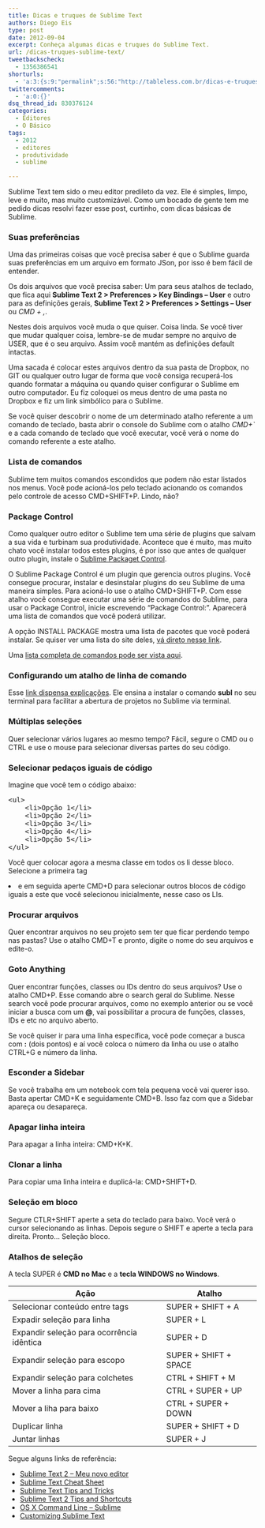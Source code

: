 ```yaml
---
title: Dicas e truques de Sublime Text
authors: Diego Eis
type: post
date: 2012-09-04
excerpt: Conheça algumas dicas e truques do Sublime Text.
url: /dicas-truques-sublime-text/
tweetbackscheck:
  - 1356386541
shorturls:
  - 'a:3:{s:9:"permalink";s:56:"http://tableless.com.br/dicas-e-truques-de-sublime-text/";s:7:"tinyurl";s:26:"http://tinyurl.com/8s5l6sp";s:4:"isgd";s:19:"http://is.gd/RBWXfm";}'
twittercomments:
  - 'a:0:{}'
dsq_thread_id: 830376124
categories:
  - Editores
  - O Básico
tags:
  - 2012
  - editores
  - produtividade
  - sublime

---
```

Sublime Text tem sido o meu editor predileto da vez. Ele é simples, limpo, leve e muito, mas muito customizável. Como um bocado de gente tem me pedido dicas resolvi fazer esse post, curtinho, com dicas básicas de Sublime. 

### Suas preferências

Uma das primeiras coisas que você precisa saber é que o Sublime guarda suas preferências em um arquivo em formato JSon, por isso é bem fácil de entender.
  
Os dois arquivos que você precisa saber: Um para seus atalhos de teclado, que fica aqui **Sublime Text 2 > Preferences > Key Bindings &#8211; User** e outro para as definições gerais, **Sublime Text 2 > Preferences > Settings &#8211; User** ou _CMD + ,_.

Nestes dois arquivos você muda o que quiser. Coisa linda. Se você tiver que mudar qualquer coisa, lembre-se de mudar sempre no arquivo de USER, que é o seu arquivo. Assim você mantém as definições default intactas. 

Uma sacada é colocar estes arquivos dentro da sua pasta de Dropbox, no GIT ou qualquer outro lugar de forma que você consiga recuperá-los quando formatar a máquina ou quando quiser configurar o Sublime em outro computador. Eu fiz coloquei os meus dentro de uma pasta no Dropbox e fiz um link simbólico para o Sublime.

Se você quiser descobrir o nome de um determinado atalho referente a um comando de teclado, basta abrir o console do Sublime com o atalho _CMD+\`_ e a cada comando de teclado que você executar, você verá o nome do comando referente a este atalho.

### Lista de comandos

Sublime tem muitos comandos escondidos que podem não estar listados nos menus. Você pode acioná-los pelo teclado acionando os comandos pelo controle de acesso CMD+SHIFT+P. Lindo, não?

### Package Control

Como qualquer outro editor o Sublime tem uma série de plugins que salvam a sua vida e turbinam sua produtividade. Acontece que é muito, mas muito chato você instalar todos estes plugins, é por isso que antes de qualquer outro plugin, instale o [Sublime Packaget Control][1]. 

O Sublime Package Control é um plugin que gerencia outros plugins. Você consegue procurar, instalar e desinstalar plugins do seu Sublime de uma maneira simples. Para acioná-lo use o atalho CMD+SHIFT+P. Com esse atalho você consegue executar uma série de comandos do Sublime, para usar o Package Control, inicie escrevendo &#8220;Package Control:&#8221;. Aparecerá uma lista de comandos que você poderá utilizar. 

A opção INSTALL PACKAGE mostra uma lista de pacotes que você poderá instalar. Se quiser ver uma lista do site deles, [vá direto nesse link][2].

Uma [lista completa de comandos pode ser vista aqui][3].

### Configurando um atalho de linha de comando

Esse [link dispensa explicações][4]. Ele ensina a instalar o comando **subl** no seu terminal para facilitar a abertura de projetos no Sublime via terminal.

### Múltiplas seleções

Quer selecionar vários lugares ao mesmo tempo? Fácil, segure o CMD ou o CTRL e use o mouse para selecionar diversas partes do seu código.

### Selecionar pedaços iguais de código

Imagine que você tem o código abaixo:

<pre class="lang-html">&lt;ul&gt;
	&lt;li&gt;Op&ccedil;&atilde;o 1&lt;/li&gt;
	&lt;li&gt;Op&ccedil;&atilde;o 2&lt;/li&gt;
	&lt;li&gt;Op&ccedil;&atilde;o 3&lt;/li&gt;
	&lt;li&gt;Op&ccedil;&atilde;o 4&lt;/li&gt;
	&lt;li&gt;Op&ccedil;&atilde;o 5&lt;/li&gt;
&lt;/ul&gt;
</pre>

Você quer colocar agora a mesma classe em todos os li desse bloco. Selecione a primeira tag <li> e em seguida aperte CMD+D para selecionar outros blocos de código iguais a este que você selecionou inicialmente, nesse caso os LIs.

### Procurar arquivos

Quer encontrar arquivos no seu projeto sem ter que ficar perdendo tempo nas pastas? Use o atalho CMD+T e pronto, digite o nome do seu arquivos e edite-o.

### Goto Anything

Quer encontrar funções, classes ou IDs dentro do seus arquivos? Use o atalho CMD+P. Esse comando abre o search geral do Sublime. Nesse search você pode procurar arquivos, como no exemplo anterior ou se você iniciar a busca com um **@**, vai possibilitar a procura de funções, classes, IDs e etc no arquivo aberto.

Se você quiser ir para uma linha específica, você pode começar a busca com **:** (dois pontos) e aí você coloca o número da linha ou use o atalho CTRL+G e número da linha.

### Esconder a Sidebar

Se você trabalha em um notebook com tela pequena você vai querer isso. Basta apertar CMD+K e seguidamente CMD+B. Isso faz com que a Sidebar apareça ou desapareça.

### Apagar linha inteira

Para apagar a linha inteira: CMD+K+K.

### Clonar a linha

Para copiar uma linha inteira e duplicá-la: CMD+SHIFT+D.

### Seleção em bloco

Segure CTLR+SHIFT aperte a seta do teclado para baixo. Você verá o cursor selecionando as linhas. Depois segure o SHIFT e aperte a tecla para direita. Pronto… Seleção bloco.

### Atalhos de seleção

A tecla SUPER é **CMD no Mac** e a **tecla WINDOWS no Windows**.

| Ação                                      | Atalho                |
| ----------------------------------------- | --------------------- |
| Selecionar conteúdo entre tags            | SUPER + SHIFT + A     |
| Expadir seleção para linha                | SUPER + L             |
| Expandir seleção para ocorrência idêntica | SUPER + D             |
| Expandir seleção para escopo              | SUPER + SHIFT + SPACE |
| Expandir seleção para colchetes           | CTRL + SHIFT + M      |
| Mover a linha para cima                   | CTRL + SUPER + UP     |
| Mover a liha para baixo                   | CTRL + SUPER + DOWN   |
| Duplicar linha                            | SUPER + SHIFT + D     |
| Juntar linhas                             | SUPER + J             |

Segue alguns links de referência:

  * [Sublime Text 2 &#8211; Meu novo editor][5]
  * [Sublime Text Cheat Sheet][6]
  * [Sublime Text Tips and Tricks][7]
  * [Sublime Text 2 Tips and Shortcuts][8]
  * [OS X Command Line &#8211; Sublime][4]
  * [Customizing Sublime Text][9]

 [1]: http://wbond.net/sublime_packages/package_control
 [2]: http://wbond.net/sublime_packages/community
 [3]: http://wbond.net/sublime_packages/package_control/usage
 [4]: http://www.sublimetext.com/docs/2/osx_command_line.html
 [5]: http://tableless.com.br/sublime-text-2-meu-novo-editor/
 [6]: https://docs.google.com/spreadsheet/ccc?key=0AnLDKkpwS2wCdHVoRGdlZ2h0MVhjLXlVTVJFbVFCWWc&hl=en_GB#gid=0
 [7]: http://net.tutsplus.com/tutorials/tools-and-tips/sublime-text-2-tips-and-tricks/
 [8]: http://robdodson.me/blog/2012/06/23/sublime-text-2-tips-and-shortcuts/
 [9]: http://docs.sublimetext.info/en/latest/customization/settings.html